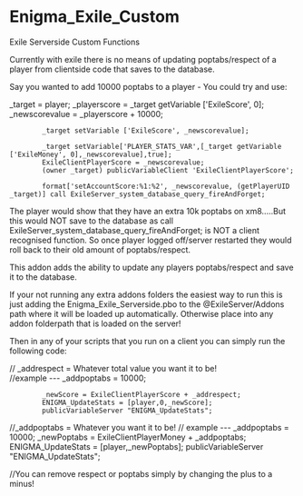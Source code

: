 # Enigma_Exile_Custom
Exile Serverside Custom Functions



Currently with exile there is no means of updating poptabs/respect of a player from clientside code that saves to the database. 

Say you wanted to add 10000 poptabs to a player - You could try and use:

_target = player;
			_playerscore = _target getVariable ['ExileScore', 0];
			_newscorevalue = _playerscore + 10000;
			
			_target setVariable ['ExileScore', _newscorevalue];
			
			_target setVariable['PLAYER_STATS_VAR',[_target getVariable ['ExileMoney', 0],_newscorevalue],true];
			ExileClientPlayerScore = _newscorevalue;
			(owner _target) publicVariableClient 'ExileClientPlayerScore';
			
			format['setAccountScore:%1:%2', _newscorevalue, (getPlayerUID _target)] call ExileServer_system_database_query_fireAndForget;
The player would show that they have an extra 10k poptabs on xm8.....But this would NOT save to the database as call ExileServer_system_database_query_fireAndForget; is NOT a client recognised function. So once player logged off/server restarted they would roll back to their old amount of poptabs/respect.

This addon adds the ability to update any players poptabs/respect and save it to the database.

If your not running any extra addons folders the easiest way to run this is just adding the Enigma_Exile_Serverside.pbo to the @ExileServer/Addons path where it will be loaded up automatically. Otherwise place into any addon folderpath that is loaded on the server!

Then in any of your scripts that you run on a client you can simply run the following code:

//	_addrespect = Whatever total value you want it to be!		
//example --- _addpoptabs = 10000;

			_newScore = ExileClientPlayerScore + _addrespect;
			ENIGMA_UpdateStats = [player,0,_newScore];
			publicVariableServer "ENIGMA_UpdateStats";


//_addpoptabs = Whatever you want it to be!
//
example --- _addpoptabs = 10000;
			_newPoptabs = ExileClientPlayerMoney + _addpoptabs;
			ENIGMA_UpdateStats = [player,_newPoptabs];
			publicVariableServer "ENIGMA_UpdateStats";


//You can remove respect or poptabs simply by changing the plus to a minus!
